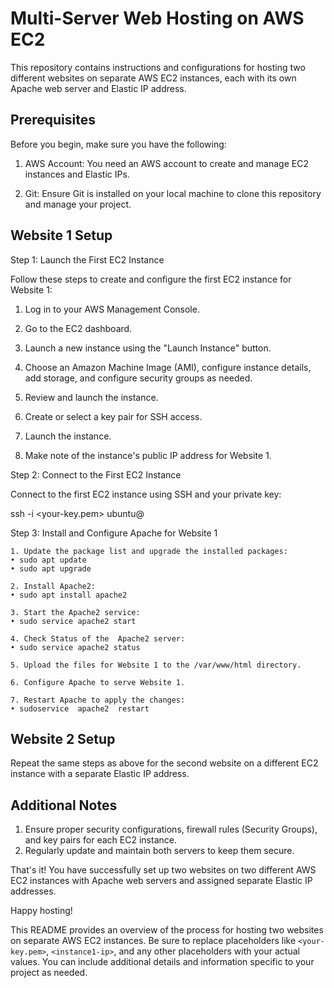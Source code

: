 # Multi-Server Web Hosting on AWS EC2

This repository contains instructions and configurations for hosting two different websites on separate AWS EC2 instances, each with its own Apache web server and Elastic IP address.

## Prerequisites

Before you begin, make sure you have the following:

1. AWS Account: You need an AWS account to create and manage EC2 instances and Elastic IPs.

2. Git: Ensure Git is installed on your local machine to clone this repository and manage your project.

## Website 1 Setup

Step 1: Launch the First EC2 Instance

Follow these steps to create and configure the first EC2 instance for Website 1:

1. Log in to your AWS Management Console.

2. Go to the EC2 dashboard.

3. Launch a new instance using the "Launch Instance" button.

4. Choose an Amazon Machine Image (AMI), configure instance details, add storage, and configure security groups as needed.

5. Review and launch the instance.

6. Create or select a key pair for SSH access.

7. Launch the instance.

8. Make note of the instance's public IP address for Website 1.

Step 2: Connect to the First EC2 Instance

Connect to the first EC2 instance using SSH and your private key:

ssh -i <your-key.pem> ubuntu@<instance1-ip>

Step 3: Install and Configure Apache for Website 1

    1. Update the package list and upgrade the installed packages:
    • sudo apt update
    • sudo apt upgrade
    
    2. Install Apache2:
    • sudo apt install apache2
    
    3. Start the Apache2 service:
    • sudo service apache2 start
    
    4. Check Status of the  Apache2 server:
    • sudo service apache2 status
    
    5. Upload the files for Website 1 to the /var/www/html directory.
    
    6. Configure Apache to serve Website 1.
    
    7. Restart Apache to apply the changes:
    • sudoservice  apache2  restart

## Website 2 Setup

Repeat the same steps as above for the second website on a different EC2 instance with a separate Elastic IP address.

## Additional Notes
  1.  Ensure proper security configurations, firewall rules (Security Groups), and key pairs for each EC2 instance.
 2.   Regularly update and maintain both servers to keep them secure.
      
That's it! You have successfully set up two websites on two different AWS EC2 instances with Apache web servers and assigned separate Elastic IP addresses.

Happy hosting!


This README provides an overview of the process for hosting two websites on separate AWS EC2 instances. Be sure to replace placeholders like `<your-key.pem>`, `<instance1-ip>`, and any other placeholders with your actual values. You can include additional details and information specific to your project as needed.

